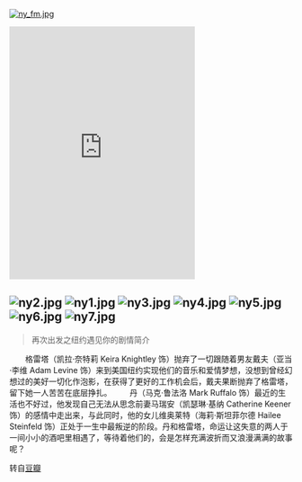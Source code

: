 [![ny_fm.jpg](http://imgchr.com/images/ny_fm.jpg)](http://imgchr.com/image/0je)

<iframe frameborder="no" border="0" marginwidth="0" marginheight="0" width=330 height=450 src="http://music.163.com/outchain/player?type=0&id=85522712&auto=1&height=430"></iframe>


![ny2.jpg](http://imgchr.com/images/ny2.jpg)
![ny1.jpg](http://imgchr.com/images/ny1.jpg)
![ny3.jpg](http://imgchr.com/images/ny3.jpg)
![ny4.jpg](http://imgchr.com/images/ny4.jpg)
![ny5.jpg](http://imgchr.com/images/ny5.jpg)
![ny6.jpg](http://imgchr.com/images/ny6.jpg)
![ny7.jpg](http://imgchr.com/images/ny7.jpg)
---

>再次出发之纽约遇见你的剧情简介

　　格雷塔（凯拉·奈特莉 Keira Knightley 饰）抛弃了一切跟随着男友戴夫（亚当·李维 Adam Levine 饰）来到美国纽约实现他们的音乐和爱情梦想，没想到曾经幻想过的美好一切化作泡影，在获得了更好的工作机会后，戴夫果断抛弃了格雷塔，留下她一人苦苦在底层挣扎。 
　　丹（马克·鲁法洛 Mark Ruffalo 饰）最近的生活也不好过，他发现自己无法从思念前妻马瑞安（凯瑟琳·基纳 Catherine Keener 饰）的感情中走出来，与此同时，他的女儿维奥莱特（海莉·斯坦菲尔德 Hailee Steinfeld 饰）正处于一生中最叛逆的阶段。丹和格雷塔，命运让这失意的两人于一间小小的酒吧里相遇了，等待着他们的，会是怎样充满波折而又浪漫满满的故事呢？

转自[豆瓣](http://movie.douban.com/subject/6874403/)